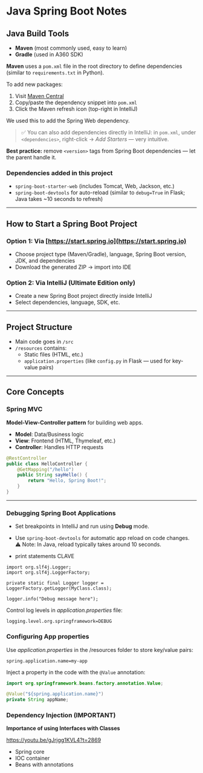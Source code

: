 # Java Spring Boot Notes

## Java Build Tools

- **Maven** (most commonly used, easy to learn)
- **Gradle** (used in A360 SDK)

**Maven** uses a `pom.xml` file in the root directory to define dependencies (similar to `requirements.txt` in Python).

To add new packages:
1. Visit [Maven Central](https://central.sonatype.com)
2. Copy/paste the dependency snippet into `pom.xml`
3. Click the Maven refresh icon (top-right in IntelliJ)

We used this to add the Spring Web dependency.
> ✅ You can also add dependencies directly in IntelliJ: in `pom.xml`, under `<dependencies>`, right-click → *Add Starters* — very intuitive.

**Best practice:** remove `<version>` tags from Spring Boot dependencies — let the parent handle it.

### Dependencies added in this project

- `spring-boot-starter-web` (includes Tomcat, Web, Jackson, etc.)
- `spring-boot-devtools` for auto-reload (similar to `debug=True` in Flask; Java takes ~10 seconds to refresh)

---

## How to Start a Spring Boot Project

### Option 1: Via [https://start.spring.io](https://start.spring.io)

- Choose project type (Maven/Gradle), language, Spring Boot version, JDK, and dependencies
- Download the generated ZIP → import into IDE

### Option 2: Via IntelliJ (Ultimate Edition only)

- Create a new Spring Boot project directly inside IntelliJ
- Select dependencies, language, SDK, etc.

---

## Project Structure

- Main code goes in `/src`
- `/resources` contains:
    - Static files (HTML, etc.)
    - `application.properties` (like `config.py` in Flask — used for key-value pairs)

---

## Core Concepts

### Spring MVC

**Model-View-Controller pattern** for building web apps.

- **Model**: Data/Business logic
- **View**: Frontend (HTML, Thymeleaf, etc.)
- **Controller**: Handles HTTP requests

```java
@RestController
public class HelloController {
    @GetMapping("/hello")
    public String sayHello() {
        return "Hello, Spring Boot!";
    }
}
```

---

### Debugging Spring Boot Applications

- Set breakpoints in IntelliJ and run using **Debug** mode.
- Use `spring-boot-devtools` for automatic app reload on code changes.  
  ⚠️ Note: In Java, reload typically takes around 10 seconds.

- print statements CLAVE

```
import org.slf4j.Logger;
import org.slf4j.LoggerFactory;

private static final Logger logger = LoggerFactory.getLogger(MyClass.class);

logger.info("Debug message here");
```

Control log levels in *application.properties* file:
```text
logging.level.org.springframework=DEBUG
```
### Configuring App properties

Use *application.properties* in the /resources folder to store key/value pairs:

```text
spring.application.name=my-app
```

Inject a property in the code with the ```@Value``` annotation:

```java
import org.springframework.beans.factory.annotation.Value;

@Value("${spring.application.name}")
private String appName;
```

### Dependency Injection (IMPORTANT)

**Importance of using Interfaces with Classes**

https://youtu.be/gJrjgg1KVL4?t=2869

- Spring core
- IOC container
- Beans with annotations